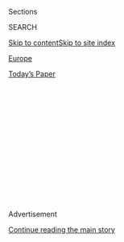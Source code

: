<div id="app">

<div>

<div>

<div>

<div class="NYTAppHideMasthead css-1q2w90k e1suatyy0">

<div class="section css-ui9rw0 e1suatyy2">

<div class="css-eph4ug er09x8g0">

<div class="css-6n7j50">

</div>

<span class="css-1dv1kvn">Sections</span>

<div class="css-10488qs">

<span class="css-1dv1kvn">SEARCH</span>

</div>

[Skip to content](#site-content)[Skip to site
index](#site-index)

</div>

<div id="masthead-section-label" class="css-1wr3we4 eaxe0e00">

[Europe](https://www.nytimes3xbfgragh.onion/section/world/europe)

</div>

<div class="css-10698na e1huz5gh0">

</div>

</div>

<div id="masthead-bar-one" class="section hasLinks css-15hmgas e1csuq9d3">

<div class="css-uqyvli e1csuq9d0">

</div>

<div class="css-1uqjmks e1csuq9d1">

</div>

<div class="css-9e9ivx">

[](https://myaccount.nytimes3xbfgragh.onion/auth/login?response_type=cookie&client_id=vi)

</div>

<div class="css-1bvtpon e1csuq9d2">

[Today’s
Paper](https://www.nytimes3xbfgragh.onion/section/todayspaper)

</div>

</div>

</div>

</div>

<div data-aria-hidden="false">

<div id="site-content" data-role="main">

<div>

<div class="css-1aor85t" style="opacity:0.000000001;z-index:-1;visibility:hidden">

<div class="css-1hqnpie">

<div class="css-epjblv">

<span class="css-17xtcya">[Europe](/section/world/europe)</span><span class="css-x15j1o">|</span><span class="css-fwqvlz">Trump
Meets Theresa May of Britain as He Weighs Lifting Russia
Sanctions</span>

</div>

<div class="css-k008qs">

<div class="css-1iwv8en">

<span class="css-18z7m18"></span>

<div>

</div>

</div>

<span class="css-1n6z4y">https://nyti.ms/2kbs1Ha</span>

<div class="css-1705lsu">

<div class="css-4xjgmj">

<div class="css-4skfbu" data-role="toolbar" data-aria-label="Social Media Share buttons, Save button, and Comments Panel with current comment count" data-testid="share-tools">

  - 
  - 
  - 
  - 
    
    <div class="css-6n7j50">
    
    </div>

  - 

</div>

</div>

</div>

</div>

</div>

</div>

<div class="css-13pd83m">

</div>

<div id="top-wrapper" class="css-1sy8kpn">

<div id="top-slug" class="css-l9onyx">

Advertisement

</div>

[Continue reading the main
story](#after-top)

<div class="ad top-wrapper" style="text-align:center;height:100%;display:block;min-height:250px">

<div id="top" class="place-ad" data-position="top" data-size-key="top">

</div>

</div>

<div id="after-top">

</div>

</div>

<div id="sponsor-wrapper" class="css-1hyfx7x">

<div id="sponsor-slug" class="css-19vbshk">

Supported by

</div>

[Continue reading the main
story](#after-sponsor)

<div id="sponsor" class="ad sponsor-wrapper" style="text-align:center;height:100%;display:block">

</div>

<div id="after-sponsor">

</div>

</div>

<div class="css-1vkm6nb ehdk2mb0">

# Trump Meets Theresa May of Britain as He Weighs Lifting Russia Sanctions

</div>

![<span class="css-16f3y1r e13ogyst0">President Trump and Prime Minister
Theresa May of Britain discussed topics from torture to lifting
sanctions on Russia during a joint news
conference.</span><span class="css-cch8ym"><span class="css-1dv1kvn">Credit</span><span class="css-cnj6d5 e1z0qqy90" itemprop="copyrightHolder"><span class="css-1ly73wi e1tej78p0">Credit...</span><span>Stephen
Crowley/The New York
Times</span></span></span>](https://static01.graylady3jvrrxbe.onion/images/2017/01/28/us/28trumpmay-clips/28trumpmay-clips-videoSixteenByNine3000.jpg)

<div class="css-xt80pu e12qa4dv0">

<div class="css-18e8msd">

<div class="css-vp77d3 epjyd6m0">

<div class="css-1baulvz">

By [<span class="css-1baulvz last-byline" itemprop="name">Peter
Baker</span>](http://www.nytimes3xbfgragh.onion/by/peter-baker)

</div>

</div>

  - Jan. 27,
    2017

  - 
    
    <div class="css-4xjgmj">
    
    <div class="css-d8bdto" data-role="toolbar" data-aria-label="Social Media Share buttons, Save button, and Comments Panel with current comment count" data-testid="share-tools">
    
      - 
      - 
      - 
      - 
        
        <div class="css-6n7j50">
        
        </div>
    
      - 
    
    </div>
    
    </div>

</div>

</div>

<div class="section meteredContent css-1r7ky0e" name="articleBody" itemprop="articleBody">

<div class="css-1fanzo5 StoryBodyCompanionColumn">

<div class="css-53u6y8">

WASHINGTON — [President
Trump](https://www.nytimes3xbfgragh.onion/topic/person/donald-trump)
plans to open a dialogue with Russia on Saturday that could lead to
lifting American sanctions, even as Britain’s visiting prime minister
and leading senators from his own party urged him not to let up the
pressure on the Kremlin until it reverses its armed intervention in
Ukraine.

In what will be their first conversation since Mr. Trump took office, he
and President Vladimir V. Putin of Russia intended to [talk by
telephone](http://www.nytimes3xbfgragh.onion/aponline/2017/01/27/world/europe/ap-eu-russia-us.html)
on Saturday about areas of possible cooperation, particularly in
fighting terrorism in the Middle East, a collaboration that would
represent a significant turnabout from years of friction between the two
countries.

At the direction of the White House, American officials in recent days
have been preparing memos outlining possible common ground, including
the prospect of removing some or all of the sanctions imposed by former
President Barack Obama, according to officials briefed on the matter.
Mr. Trump has suggested lifting the punitive measures in exchange for
nuclear arms cuts and Russian cooperation in fighting the Islamic State.

Asked about sanctions on Friday, Mr. Trump played down the possibility
of quick action, but did not rule it out.

</div>

</div>

<div class="css-1fanzo5 StoryBodyCompanionColumn">

<div class="css-53u6y8">

“As for sanctions, very early to be talking about that,” Mr. Trump said
Friday at a White House news conference with Prime Minister Theresa May
of Britain. “But we look to have a great relationship with all
countries, ideally.”

As for Mr. Putin, he offered a far more distant assessment after months
of praising the Russian president for his leadership. “I don’t know the
gentleman,” Mr. Trump said. “I hope we have a fantastic relationship.
That’s possible, and it’s also possible that we won’t. We will see what
happens.”

</div>

</div>

<div class="css-1sngw6j">

[](https://www.nytimes3xbfgragh.onion/interactive/2017/01/27/us/politics/donald-trump-theresa-may-live.html)

<div class="css-1eoytci">

![](https://static01.graylady3jvrrxbe.onion/images/2017/01/28/world/28trumpmay4_hp/28trumpmay4_hp-thumbLarge.jpg)

</div>

<div class="css-1rha1bf">

## President Trump and Theresa May Joint News Conference: Video and Analysis

Join Times reporters for live updates and analysis from President
Trump’s joint news conference with Prime Minister Theresa May of Great
Britain.

</div>

</div>

<div class="css-1fanzo5 StoryBodyCompanionColumn">

<div class="css-53u6y8">

Standing at Mr. Trump’s side, Mrs. May warned against easing sanctions
unless Russia abides by a peace settlement for Ukraine negotiated in
Minsk, the capital of Belarus. “We believe the sanctions should continue
until we see that Minsk Agreement fully implemented, and we’ve been
continuing to argue that inside the European Union,” she said.

Any talk of lifting sanctions is all but certain to spark the first
serious conflagration between Mr. Trump and congressional Republicans,
who have largely given the president a pass on [myriad policy
areas](https://mobile.nytimes3xbfgragh.onion/2017/01/26/us/politics/trump-republican-retreat.html?hp=&action=click&pgtype=Homepage&clickSource=story-heading&module=b-lede-package-region&region=top-news&WT.nav=top-news&smid=tw-nytpolitics&smtyp=cur&referer=https://t.co/MklSBYHS66)
where they disagree. Republican lawmakers have been bracing for Mr.
Trump to make this move, and their concerns deepened Friday when his
counselor, Kellyanne Conway,[said in an
interview](https://twitter.com/foxandfriends/status/824966414456852480)
that removing sanctions was under consideration.

</div>

</div>

<div class="css-1fanzo5 StoryBodyCompanionColumn">

<div class="css-53u6y8">

Senator John McCain of Arizona warned Mr. Trump on Friday against
lifting sanctions and vowed to push legislation reinstating them if he
does, a measure that already has strong bipartisan support, including
from Republicans like Senators Rob Portman of Ohio and Ben Sasse of
Nebraska. Senator Mitch McConnell of Kentucky, the majority leader, who
has largely shunned confrontation with Mr. Trump, has been a
longstanding opponent of lifting sanctions, a position he
forcefully[reiterated](http://www.politico.com/story/2017/01/mitch-mcconnell-trump-russia-sanctions-234281)on
Friday.

In a scathing statement against Mr. Putin, Mr. McCain cataloged all of
Russia’s controversial actions in Ukraine, Syria and elsewhere and said
it could not be trusted as a partner.

“President Trump should remember this when he speaks to Vladimir Putin,”
Mr. McCain said. “He should remember that the man on the other end of
the line is a murderer and a thug who seeks to undermine American
national security interests at every turn. For our commander in chief to
think otherwise would be naïve and dangerous.”

Mr. Portman concurred, saying in a statement, “We must stand by our
allies in the region, including Ukraine.”

Mr. Trump’s meeting with Mrs. May was his first with a visiting foreign
leader since taking office with a promise to pursue an “America First”
foreign policy. For Mr. Trump, it was a debut on the world stage that
took on additional meaning after a scheduled White House visit by
Mexico’s president next week fell apart in a dispute over the border
wall Mr. Trump wants to build.

Mr. Trump appeared comfortable and confident with Mrs. May standing to
his right. He offered a brief opening statement that referred twice to
the “special relationship” between the two countries, a phrase Britons
take seriously. He offered crisp answers, in contrast to Mr. Obama, who
tended to talk at length. While Mr. Trump did not demonstrate detailed
policy knowledge, he went out of his way to emphasize commonalities with
Mrs. May.

He also tried to reassure Europeans who view him with deep skepticism.
When a British reporter referred to him as a “brash TV extrovert,” Mr.
Trump replied, “Actually, I’m not as brash as you might think.”

</div>

</div>

<div class="css-1fanzo5 StoryBodyCompanionColumn">

<div class="css-53u6y8">

Mrs. May, eager to [forge a relationship with
him](https://www.nytimes3xbfgragh.onion/2017/01/27/world/europe/theresa-may-trump.html)
akin to Margaret Thatcher’s alliance with Ronald Reagan, reciprocated
the warm sentiments, praising his “stunning election victory” and
conveying an invitation from Queen Elizabeth II for the president to
make a state visit, which he accepted.

Addressing one area of disagreement, Mrs. May said that the president
had privately expressed his support for NATO, despite past comments
disparaging the alliance as “obsolete.” “Mr. President,” she said, “I
think you said, you confirmed that you’re 100 percent behind NATO.”

Mr. Trump embraced the decision by British voters to exit the European
Union, a referendum known as “Brexit” that he and others have seen as a
precursor to his own election. “I think Brexit’s going to be a wonderful
thing for your country,” he said. “I think when it irons out, you’re
going to have your identity and you’re going to have the people that you
want in your country.”

Mr. Trump and Mrs. May talked about [negotiating a new free-trade
agreement](https://www.nytimes3xbfgragh.onion/2017/01/26/business/trump-trade-theresa-may-uk-britain.html)
between the two countries.

Ms. May is not the only European leader worried about Mr. Trump’s
blossoming friendship with Russia, which United States intelligence
agencies have concluded hacked Democratic email accounts to influence
the American election last year. Chancellor Angela Merkel of Germany has
been a leading voice of keeping the pressure on the Kremlin, and Mr.
Trump is scheduled to talk with her by telephone, too.

The United States and Europe have imposed sanctions on Russian officials
and companies, mainly in response to the seizure and annexation of
Crimea and the separatist war fomented in eastern Ukraine. Before
leaving office, Mr. Obama imposed [additional
sanctions](https://www.nytimes3xbfgragh.onion/2016/12/29/us/politics/russia-election-hacking-sanctions.html)
in response to the Russian election hacking.

In an [interview with The Times of
London](http://www.thetimes.co.uk/article/full-transcript-of-interview-with-donald-trump-5d39sr09d)
shortly before taking office, Mr. Trump suggested a bargain that would
ease sanctions on Russia in exchange for nuclear arms cuts and
cooperation in the fight against the Islamic State.

One topic that may come up on Saturday’s call is [the fate of Austin
Tice](https://www.nytimes3xbfgragh.onion/2015/03/27/world/middleeast/us-and-syria-discuss-missing-journalist.html),
a freelance journalist who disappeared in Syria in 2012. Mr. Trump may
ask Mr. Putin for help in pressuring Russia’s ally, President Bashar
al-Assad of Syria, to release Mr. Tice, according to an official briefed
on the matter. Syria has never acknowledged holding him, but Mr. Trump
has considered dropping support for the Syrian opposition.

</div>

</div>

</div>

<div>

</div>

<div>

</div>

<div>

</div>

<div>

<div id="bottom-wrapper" class="css-1ede5it">

<div id="bottom-slug" class="css-l9onyx">

Advertisement

</div>

[Continue reading the main
story](#after-bottom)

<div id="bottom" class="ad bottom-wrapper" style="text-align:center;height:100%;display:block;min-height:90px">

</div>

<div id="after-bottom">

</div>

</div>

</div>

</div>

</div>

## Site Index

<div>

</div>

## Site Information Navigation

  - [© <span>2020</span> <span>The New York Times
    Company</span>](https://help.nytimes3xbfgragh.onion/hc/en-us/articles/115014792127-Copyright-notice)

<!-- end list -->

  - [NYTCo](https://www.nytco.com/)
  - [Contact
    Us](https://help.nytimes3xbfgragh.onion/hc/en-us/articles/115015385887-Contact-Us)
  - [Work with us](https://www.nytco.com/careers/)
  - [Advertise](https://nytmediakit.com/)
  - [T Brand Studio](http://www.tbrandstudio.com/)
  - [Your Ad
    Choices](https://www.nytimes3xbfgragh.onion/privacy/cookie-policy#how-do-i-manage-trackers)
  - [Privacy](https://www.nytimes3xbfgragh.onion/privacy)
  - [Terms of
    Service](https://help.nytimes3xbfgragh.onion/hc/en-us/articles/115014893428-Terms-of-service)
  - [Terms of
    Sale](https://help.nytimes3xbfgragh.onion/hc/en-us/articles/115014893968-Terms-of-sale)
  - [Site
    Map](https://spiderbites.nytimes3xbfgragh.onion)
  - [Help](https://help.nytimes3xbfgragh.onion/hc/en-us)
  - [Subscriptions](https://www.nytimes3xbfgragh.onion/subscription?campaignId=37WXW)

</div>

</div>

</div>

</div>
